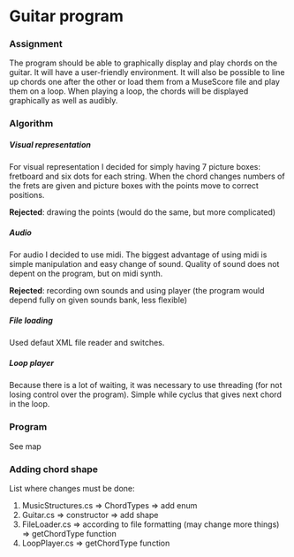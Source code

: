 # Guitar program

### Assignment

The program should be able to graphically display and play chords on the guitar. It will have a user-friendly environment. It will also be possible to line up chords one after the other or load them from a MuseScore file and play them on a loop. When playing a loop, the chords will be displayed graphically as well as audibly.

### Algorithm

##### Visual representation

For visual representation I decided for simply having 7 picture boxes: fretboard and six dots for each string. When the chord changes numbers of the frets are given and picture boxes with the points move to correct positions.

__Rejected__: drawing the points (would do the same, but more complicated)

##### Audio 

For audio I decided to use midi. The biggest advantage of using midi is simple manipulation and easy change of sound. Quality of sound does not depent on the program, but on midi synth.

__Rejected__: recording own sounds and using player (the program would depend fully on given sounds bank, less flexible)

##### File loading

Used defaut XML file reader and switches.

##### Loop player

Because there is a lot of waiting, it was necessary to use threading (for not losing control over the program). Simple while cyclus that gives next chord in the loop.

### Program

See map

### Adding chord shape

List where changes must be done:

1. MusicStructures.cs => ChordTypes => add enum
2. Guitar.cs => constructor => add shape
3. FileLoader.cs => according to file formatting (may change more things) => getChordType function
4. LoopPlayer.cs => getChordType function